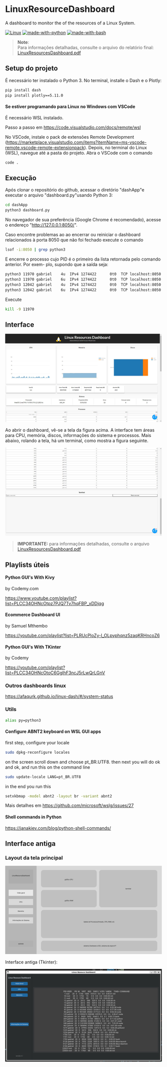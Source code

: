 # LinuxResourceDashboard
 A dashboard to monitor the of the resources of a Linux System.

 [![Linux](https://svgshare.com/i/Zhy.svg)](https://svgshare.com/i/Zhy.svg)
 [![made-with-python](https://img.shields.io/badge/Made%20with-Python-1f425f.svg)](https://www.python.org/)
 [![made-with-bash](https://img.shields.io/badge/Made%20with-Bash-1f425f.svg)](https://www.gnu.org/software/bash/)

> **Note**: <br/>Para informações detalhadas, consulte o arquivo do relatório final: [LinuxResourcesDashboard.pdf](LinuxResourcesDashboard.pdf) 


## Setup do projeto
É necessário ter instalado o Python 3.
No terminal, installe o Dash e o Plotly:
```bash
pip install dash
pip install plotly==5.11.0
```



#### Se estiver programando para Linux no Windows com VSCode
É necessário WSL instalado.

Passo a passo em https://code.visualstudio.com/docs/remote/wsl

No VSCode, instale o pack de extensões Remote Development (https://marketplace.visualstudio.com/items?itemName=ms-vscode-remote.vscode-remote-extensionpack). Depois, no terminal do Linux (WSL), navegue até a pasta do projeto. Abra o VSCode com o comando 
```bash
code .
```
## Execução

Após clonar o repositório do github, acessar o diretório "dashApp"e executar o arquivo "dashboard.py"usando Python 3:

```bash
cd dashApp
python3 dashboard.py
```

No navegador de sua preferência (Google Chrome é recomendado), acesse o endereço "http://127.0.0.1:8050/".

Caso encontre problemas ao ao encerrar ou reiniciar o dashboard relacionados à porta 8050 que não foi fechado execute o comando

```bash
lsof -i:8050 | grep python3
```

E encerre o processo cujo PID é o primeiro da lista retornada pelo comando anterior. Por exem-
plo, supondo que a saída seja:

```bash
python3 11970 gabriel    4u  IPv4 1274422      0t0  TCP localhost:8050 (LISTEN)
python3 11970 gabriel    6u  IPv4 1274422      0t0  TCP localhost:8050 (LISTEN)
python3 12042 gabriel    4u  IPv4 1274422      0t0  TCP localhost:8050 (LISTEN)
python3 12042 gabriel    6u  IPv4 1274422      0t0  TCP localhost:8050 (LISTEN)
```

Execute

```bash
kill -9 11970
```

## Interface

![Tela inicial](/assets/designReference/dashboard.jpg)

Ao abrir o dashboard, vê-se a tela da figura acima. A interface tem áreas para CPU, memória,
discos, informações do sistema e processos. Mais abaixo, rolando a tela, há um terminal, como
mostra a figura seguinte.

![Tela inicial](/assets/designReference/dashboard-terminal.jpg)

> **IMPORTANTE:** para informações detalhadas, consulte o arquivo [LinuxResourcesDashboard.pdf](LinuxResourcesDashboard.pdf) 

## Playlists úteis
#### Python GUI's With Kivy
by Codemy.com

https://www.youtube.com/playlist?list=PLCC34OHNcOtpz7PJQ7Tv7hqFBP_xDDjqg

#### Ecommerce Dashboard UI
by Samuel Mthembo

https://youtube.com/playlist?list=PLRUcPloZy-I_OLpvphqnz5zaqKRHncoZ6

#### Python GUI's With TKinter
by Codemy

https://youtube.com/playlist?list=PLCC34OHNcOtoC6GglhF3ncJ5rLwQrLGnV


### Outros dashboards linux
https://afaqurk.github.io/linux-dash/#/system-status




### Utils
```bash
alias py=python3
```
#### Configure ABNT2 keyboard on WSL GUI apps

first step, configure your locale

```bash
sudo dpkg-reconfigure locales
```

on the screen scroll down and choose pt_BR.UTF8. 
then next you will do ok and ok, and run this on the command line

```bash
sudo update-locale LANG=pt_BR.UTF8
```

in the end you run this

```bash
setxkbmap -model abnt2 -layout br -variant abnt2
```

Mais detalhes em https://github.com/microsoft/wslg/issues/27

#### Shell commands in Python

https://janakiev.com/blog/python-shell-commands/



## Interface antiga

### Layout da tela principal

![Layout da tela principal](/assets/designReference/MainScreen.jpg)

Interface antiga (Tkinter):

![Interface da tela principal](/assets/designReference/screenshoot-v0.jpg)


